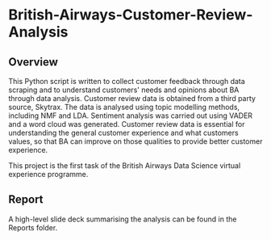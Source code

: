 # British-Airways-Customer-Review-Analysis

## Overview
This Python script is written to collect customer feedback through data scraping and to understand customers' needs and opinions about BA through data analysis. Customer review data is obtained from a third party source, Skytrax. The data is analysed using topic modelling methods, including NMF and LDA. Sentiment analysis was carried out using VADER and a word cloud was generated. Customer review data is essential for understanding the general customer experience and what customers values, so that BA can improve on those qualities to provide better customer experience.

This project is the first task of the British Airways Data Science virtual experience programme.

## Report
A high-level slide deck summarising the analysis can be found in the Reports folder.
